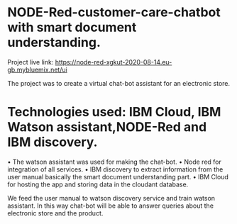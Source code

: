 # NODE-Red-customer-care-chatbot with smart document understanding.

Project live link: https://node-red-xgkut-2020-08-14.eu-gb.mybluemix.net/ui

The project was to create a virtual chat-bot assistant for an electronic store.

# Technologies used: IBM Cloud, IBM Watson assistant,NODE-Red and IBM discovery.

• The watson assistant was used for making the chat-bot.
• Node red for integration of all services.
• IBM discovery to extract information from the user manual basically the smart document understanding part.
• IBM Cloud for hosting the app and storing data in the cloudant database.

We feed the user manual to watson discovery service and train watson assistant. In this way chat-bot will be able to answer queries about the electronic store and the product.
